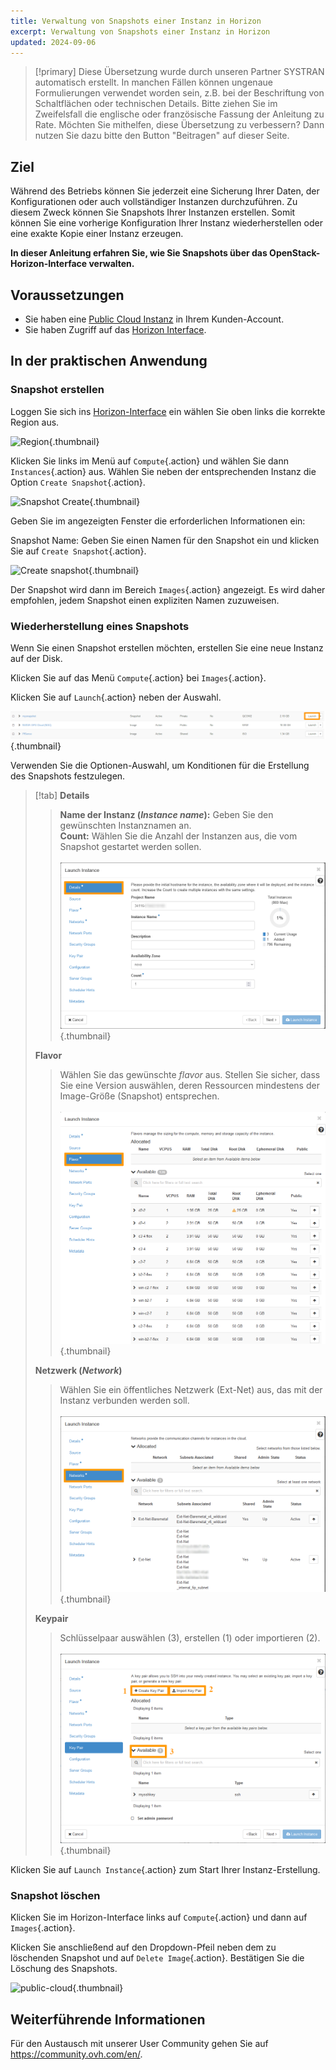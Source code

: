 ```yaml
---
title: Verwaltung von Snapshots einer Instanz in Horizon
excerpt: Verwaltung von Snapshots einer Instanz in Horizon
updated: 2024-09-06
---
```


> [!primary]
> Diese Übersetzung wurde durch unseren Partner SYSTRAN automatisch erstellt. In manchen Fällen können ungenaue Formulierungen verwendet worden sein, z.B. bei der Beschriftung von Schaltflächen oder technischen Details. Bitte ziehen Sie im Zweifelsfall die englische oder französische Fassung der Anleitung zu Rate. Möchten Sie mithelfen, diese Übersetzung zu verbessern? Dann nutzen Sie dazu bitte den Button "Beitragen" auf dieser Seite.
>

## Ziel

Während des Betriebs können Sie jederzeit eine Sicherung Ihrer Daten, der Konfigurationen oder auch vollständiger Instanzen durchzuführen. Zu diesem Zweck können Sie Snapshots Ihrer Instanzen erstellen. Somit können Sie eine vorherige Konfiguration Ihrer Instanz wiederherstellen oder eine exakte Kopie einer Instanz erzeugen.

**In dieser Anleitung erfahren Sie, wie Sie Snapshots über das OpenStack-Horizon-Interface verwalten.**

## Voraussetzungen

- Sie haben eine [Public Cloud Instanz](/pages/public_cloud/compute/public-cloud-first-steps#schritt-3-instanz-erstellen) in Ihrem Kunden-Account.
- Sie haben Zugriff auf das [Horizon Interface](/pages/public_cloud/compute/introducing_horizon).

## In der praktischen Anwendung

### Snapshot erstellen

Loggen Sie sich ins [Horizon-Interface](https://horizon.cloud.ovh.net/auth/login/) ein wählen Sie oben links die korrekte Region aus.

![Region](images/region2021.png){.thumbnail}

Klicken Sie links im Menü auf `Compute`{.action} und wählen Sie dann `Instances`{.action} aus. Wählen Sie neben der entsprechenden Instanz die Option `Create Snapshot`{.action}.

![Snapshot Create](images/createsnapshot.png){.thumbnail}

Geben Sie im angezeigten Fenster die erforderlichen Informationen ein:

Snapshot Name: Geben Sie einen Namen für den Snapshot ein und klicken Sie auf `Create Snapshot`{.action}.

![Create snapshot](images/createsnapshot2.png){.thumbnail}

Der Snapshot wird dann im Bereich `Images`{.action} angezeigt. Es wird daher empfohlen, jedem Snapshot einen expliziten Namen zuzuweisen.

### Wiederherstellung eines Snapshots

Wenn Sie einen Snapshot erstellen möchten, erstellen Sie eine neue Instanz auf der Disk.

Klicken Sie auf das Menü `Compute`{.action} bei `Images`{.action}.

Klicken Sie auf `Launch`{.action} neben der Auswahl.

![restaurer le snapshot](images/restoresnapshot.png){.thumbnail}

Verwenden Sie die Optionen-Auswahl, um Konditionen für die Erstellung des Snapshots festzulegen.

> [!tab]
> **Details**
>>
>> **Name der Instanz (*Instance name*):** Geben Sie den gewünschten Instanznamen an.<br>
>> **Count:** Wählen Sie die Anzahl der Instanzen aus, die vom Snapshot gestartet werden sollen.<br><br>
>>![Snapshot](images/restoresnapshot1.png){.thumbnail}<br>
>>
> **Flavor**
>>
>> Wählen Sie das gewünschte *flavor* aus. Stellen Sie sicher, dass Sie eine Version auswählen, deren Ressourcen mindestens der Image-Größe (Snapshot) entsprechen.<br><br>
>>![network](images/restoresnapshot2.png){.thumbnail}<br>
>>
> **Netzwerk (*Network*)**
>>
>> Wählen Sie ein öffentliches Netzwerk (Ext-Net) aus, das mit der Instanz verbunden werden soll.<br><br>
>>![network](images/restoresnapshot3.png){.thumbnail}<br>
>>
> **Keypair**
>>
>> Schlüsselpaar auswählen (3), erstellen (1) oder importieren (2).<br><br>
>>![network](images/restoresnapshot4.png){.thumbnail}<br>
>>

Klicken Sie auf `Launch Instance`{.action} zum Start Ihrer Instanz-Erstellung.

### Snapshot löschen

Klicken Sie im Horizon-Interface links auf `Compute`{.action} und dann auf `Images`{.action}.

Klicken Sie anschließend auf den Dropdown-Pfeil neben dem zu löschenden Snapshot und auf `Delete Image`{.action}. Bestätigen Sie die Löschung des Snapshots.

![public-cloud](images/deletesnapshot.png){.thumbnail}

## Weiterführende Informationen
 
Für den Austausch mit unserer User Community gehen Sie auf <https://community.ovh.com/en/>.
